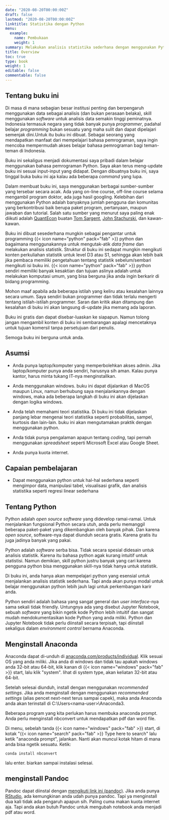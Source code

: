 ```yaml
---
date: "2020-08-20T00:00:00Z"
draft: false
lastmod: "2020-08-20T00:00:00Z"
linktitle: Statistika dengan Python
menu:
  example:
    name: Pembukaan
    weight: 1
summary: Melakukan analisis statistika sederhana dengan menggunakan Python
title: Overview
toc: true
type: book
weight: 1
editable: false
commentable: false
---
```


## Tentang buku ini
Di masa di mana sebagian besar institusi penting dan berpengaruh menggunakan data sebagai analisis (dan bukan perasaan belaka), skill menggunakan *software* untuk analisis data semakin tinggi peminatnya. Indonesia termasuk negara yang tidak banyak punya *programmer*, padahal belajar *programming* bukan sesuatu yang maha sulit dan dapat dipelajari semenjak dini.Untuk itu buku ini dibuat. Sebagai seorang yang mendapatkan manfaat dari mempelajari bahasa pemrograman, saya ingin mencoba mempermudah akses belajar bahasa pemrograman bagi teman-teman di Indonesia.

Buku ini sekaligus menjadi dokumentasi saya pribadi dalam belajar menggunakan bahasa pemrograman Python. Saya akan terus meng-update buku ini sesuai input-input yang didapat. Dengan dibuatnya buku ini, saya tinggal buka buku ini aja kalau ada beberapa *command* yang lupa.

Dalam membuat buku ini, saya menggunakan berbagai sumber-sumber yang tersebar secara acak. Ada yang on-line course, off-line course selama mengambil program doktor, ada juga hasil googling. Kelebihan dari menggunakan Python adalah banyaknya jumlah pengguna dan komunitas yang berkontribusi baik berupa paket program, pertanyaan, maupun jawaban dan tutorial. Salah satu sumber yang menurut saya paling enak diikuti adalah [QuantEcon](https://quantecon.org/) buatan [Tom Sargent](http://www.tomsargent.com/), [John Stachurski](https://johnstachurski.net/), dan kawan-kawan.

Buku ini dibuat sesederhana mungkin sebagai pengantar untuk programming {{< icon name="python" pack="fab" >}} python dan bagaimana menggunakannya untuk mengutak-atik *data frame* dan melakukan analisis statistik. Struktur di buku ini sedapat mungkin mengikuti konten perkuliahan statistik untuk level D3 atau S1, sehingga akan lebih baik jika pembaca memiliki pengetahuan tentang statistik sebelum/sembari mengikuti isi buku ini. {{< icon name="python" pack="fab" >}} python sendiri memiliki banyak kesaktian dan tujuan aslinya adalah untuk melakukan komputasi umum, yang bisa berguna jika anda ingin berkarir di bidang programming. 

Mohon maaf apabila ada beberapa istilah yang keliru atau kesalahan lainnya secara umum. Saya sendiri bukan programmer dan tidak terlalu mengerti tentang istilah-istilah programmer. Saran dan kritik akan ditampung dan kesalahan di buku ini akan langsung di-update jika memang ada laporan.

Buku ini gratis dan dapat disebar-luaskan ke siapapun. Namun tolong jangan mengambil konten di buku ini sembarangan apalagi mencetaknya untuk tujuan komersil tanpa persetujuan dari penulis.

Semoga buku ini berguna untuk anda.

## Asumsi
- Anda punya laptop/komputer yang memperbolehkan akses admin. Jika laptop/komputer punya anda sendiri, harusnya sih aman. Kalau punya kantor, harus minta tukang IT-nya menginstallkan.

- Anda menggunakan windows. buku ini dapat dijalankan di MacOS maupun Linux, namun berhubung saya menjalankannya dengan windows, maka ada beberapa langkah di buku ini akan dijelaskan dengan logika windows.

- Anda telah memahami teori statistika. Di buku ini tidak dijelaskan panjang lebar mengenai teori statistika seperti probabilitas, sampel, kurtosis dan lain-lain. buku ini akan mengutamakan praktik dengan menggunakan python.

- Anda tidak punya pengalaman apapun tentang *coding*, tapi pernah menggunakan *spreadsheet* seperti Microsoft Excel atau Google Sheet.

- Anda punya kuota internet.

## Capaian pembelajaran
- Dapat menggunakan python untuk hal-hal sederhana seperti mengimpor data, manipulasi tabel, visualisasi grafik, dan analisis statistika seperti regresi linear sederhana

## Tentang Python
Python adalah *open source software* yang didevelop ramai-ramai. Untuk menjalankan fungsional Python secara utuh, anda perlu memanggil beberapa paket-paket yang dikembangkan oleh banyak pihak. Dan karena *open source*, software-nya dapat diunduh secara gratis. Karena gratis itu juga jadinya banyak yang pakai.

Python adalah *software* serba bisa. Tidak secara spesial didesain untuk analisis statistik. Karena itu bahasa python agak kurang intuitif untuk statistisi. Namun demikian, skill python justru banyak yang cari karena pengguna python bisa menggunakan skill-nya tidak hanya untuk statistik.

Di buku ini, anda hanya akan mempelajari python yang esensial untuk menjalankan analisis statistik sederhana. Tapi anda akan punya modal untuk belajar menggunakan python lebih jauh lagi untuk perkembangan karir anda.

Python sendiri adalah bahasa yang sangat general dan *user interface*-nya sama sekali tidak friendly. Untungnya ada yang disebut Jupyter Notebook, sebuah *software* yang bikin ngetik kode Python lebih intuitif dan sangat mudah mendokumentasikan kode Python yang anda miliki. Python dan Jupyter Notebook tidak perlu diinstall secara terpisah, tapi diinstall sekaligus dalam *environment control* bernama Anaconda.

## Menginstall Anaconda
Anaconda dapat di-unduh di [anaconda.com/products/individual](https://www.anaconda.com/products/individual). Klik sesuai OS yang anda miliki. Jika anda di windows dan tidak tau apakah windows anda 32-bit atau 64-bit, klik kanan di {{< icon name="windows" pack="fab" >}} start, lalu klik "system". lihat di system type, akan keliatan 32-bit atau 64-bit.

Setelah selesai diunduh, install dengan menggunakan *recommended settings*. Jika anda menginstall dengan menggunakan *recommended settings* (alias pencet next-next terus sampai capek), maka anda Anaconda anda akan terinstall di C:\Users\<nama-user>\Anaconda3.

Beberapa program yang kita perlukan harus membuka anaconda prompt. Anda perlu menginstall nbconvert untuk mendapatkan pdf dan word file.

Di menu, sebelah tanda {{< icon name="windows" pack="fab" >}} start, di kotak "{{< icon name="search" pack="fab" >}} Type here to search" lalu ketik "anaconda prompt", jalankan. Nanti akan muncul kotak hitam di mana anda bisa ngetik sesuatu. Ketik:

```
conda install nbconvert
```
lalu enter. biarkan sampai instalasi selesai.

## menginstall Pandoc
Pandoc dapat diinstal dengan [mengikuti link ini (pandoc)](https://miktex.org/download). Jika anda punya [RStudio](https://rstudio.com/), ada kemungkinan anda udah punya pandoc. Tapi ya menginstall dua kali tidak ada pengaruh apapun sih. Paling cuma makan kuota internet aja. Tapi anda akan butuh Pandoc untuk mengubah notebook anda menjadi pdf atau word.
